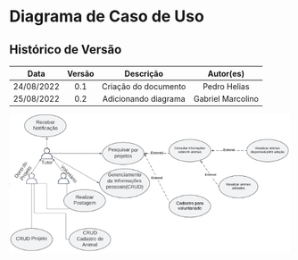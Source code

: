 # Diagrama de Caso de Uso

## Histórico de Versão


|    Data    | Versão |      Descrição       |     Autor(es)     |
| :--------: | :----: | :------------------: | :---------------: |
| 24/08/2022 |  0.1   | Criação do documento |   Pedro Helias    |
| 25/08/2022 |  0.2   | Adicionando diagrama | Gabriel Marcolino |

![Diagrama de Casos de Uso](imagens/diagramaCasosdeUso.png)